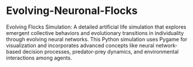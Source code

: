 # Evolving-Neuronal-Flocks
 Evolving Flocks Simulation: A detailed artificial life simulation that explores emergent collective behaviors and evolutionary transitions in individuality through evolving neural networks. This Python simulation uses Pygame for visualization and incorporates advanced concepts like neural network-based decision processes, predator-prey dynamics, and environmental interactions among agents.
